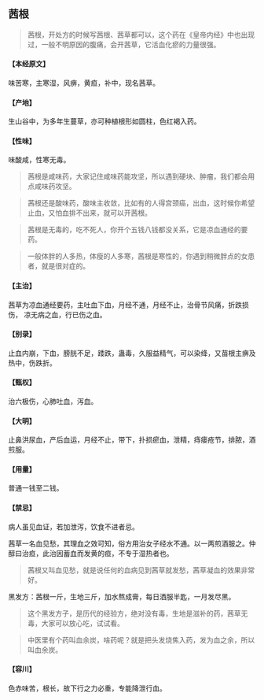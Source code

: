 ## 茜根

> 茜根，开处方的时候写茜根、茜草都可以，这个药在《皇帝内经》中也出现过，一般不明原因的腹痛，会开茜草，它活血化瘀的力量很强。

#### 【本经原文】
味苦寒，主寒湿，风痹，黄疸，补中，现名茜草。
#### 【产地】
生山谷中，为多年生蔓草，亦可种植根形如圆柱，色红褐入药。
#### 【性味】
味酸咸，性寒无毒。

> 茜根是咸味药，大家记住咸味药能攻坚，所以遇到硬块、肿瘤，我们都会用点咸味药攻坚。

> 茜根还是酸味药，酸味主收敛，比如有的人得宫颈癌，出血，这时候你希望止血，又怕血排不出来，就可以开茜根。

> 茜根是无毒的，吃不死人，你开个五钱八钱都没关系，它是凉血通经的要药。

> 一般体胖的人多热，体瘦的人多寒，茜根是寒性的，你遇到稍微胖点的女患者，就是很对症的。

#### 【主治】
茜草为凉血通经要药，主吐血下血，月经不通，月经不止，治骨节风痛，折跌损伤，
凉无病之血，行已伤之血。
#### 【别录】
止血内崩，下血，膀胱不足，踒跌，蛊毒，久服益精气，可以染绛，又苗根主痹及热中，伤跌折。
#### 【甄权】
治六极伤，心肺吐血，泻血。
#### 【大明】
止鼻洪尿血，产后血运，月经不止，带下，扑损瘀血，泄精，痔瘘疮节，排脓，酒煎服。
#### 【用量】
普通一钱至二钱。
#### 【禁忌】
病人虽见血证，若加泄泻，饮食不进者忌。

茜草一名血见愁，其理血之效可知，俗方用治女子经水不通。以一两煎酒服之。仲醇曰治疸，此治因蓄血而发黄的疸，不专于湿热者也。

> 茜根又叫血见愁，就是说任何的血病见到茜草就发愁，茜草凝血的效果非常好。

黑发方：茜根一斤，生地三斤，加水熬成膏，每日酒服半匙，一月发尽黑。

> 这个黑发方子，是历代的经验方，绝对没有毒，生地是滋补的药，茜草无毒，大家可以放心吃，试试看。

> 中医里有个药叫血余炭，啥药呢？就是把头发烧焦入药，发为血之余，所以叫血余炭。

#### 【容川】
色赤味苦，根长，故下行之力必重，专能降泄行血。
